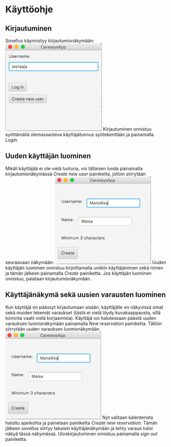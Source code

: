 # Käyttöohje
## Kirjautuminen
Sovellus käynnistyy kirjautumisnäkymään:
<img src= "https://github.com/lankku1/ot-harjoitustyo/blob/master/dokumentaatio/kuvat/loginScene.png">
Kirjautuminen onnistuu syöttämällä olemassaoleva käyttäjätunnus syötekenttään ja painamalla _Login_.

## Uuden käyttäjän luominen
Mikäli käyttäjää ei ole vielä luotuna, voi tällaisen luoda painamalla kirjautumisnäkymässä _Create new user_
painiketta, jolloin siirrytään seuraavaan näkymään:
<img src= "https://github.com/lankku1/ot-harjoitustyo/blob/master/dokumentaatio/kuvat/createNewUserScene.png">
Uuden käyttäjän luominen onnistuu kirjoittamalla uniikin käyttäjänimen sekä nimen ja tämän jälkeen painamalla _Create_ painiketta.
Jos käyttäjän luominen onnistuu, palataan kirjautumisnäkymään.

## Käyttäjänäkymä sekä uusien varausten luominen
Kun käyttäjä on päässyt kirjautumaan sisään, käyttäjälle on näkyvissä omat sekä muiden tekemät varaukset (tästä ei vielä löydy kuvakaappausta, sillä toiminta
vaatii vielä korjaamista). Käyttäjä voi halutessaan päästä uuden varauksen luomisnäkymään painamalla _New reservation_ painiketta.
Tällöin siirrytään uuden varauksen luomisnäkymään
<img src= "https://github.com/lankku1/ot-harjoitustyo/blob/master/dokumentaatio/kuvat/createNewUserScene.png">
Nyt valitaan kalenterista haluttu ajankohta ja painetaan painiketta _Create new reservation_. Tämän jälkeen
sovellus siirtyy takaisin käyttäjänäkymään ja tehty varaus tulisi näkyä tässä näkymässä. Uloskirjautuminen onnistuu painamalla _sign out_ painiketta.
